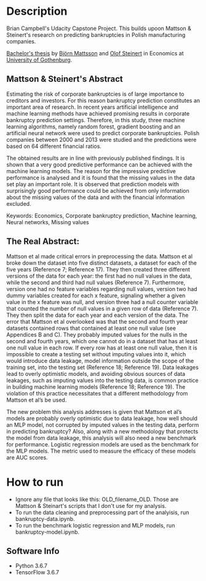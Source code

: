 # Description
Brian Campbell's Udacity Capstone Project. This builds upoon Mattson & Steinert's research on predicting bankruptcies in Polish manufacturing companies.

[Bachelor's thesis](https://gupea.ub.gu.se/handle/2077/54283) by [Björn Mattsson](https://www.linkedin.com/in/björn-mattsson-02357b70) and 
[Olof Steinert](https://www.linkedin.com/in/olof-steinert/) in Economics at 
[University of Gothenburg](http://handels.gu.se/).

## Mattson & Steinert's Abstract
Estimating the risk of corporate bankruptcies is of large importance to creditors and investors. For this reason bankruptcy prediction constitutes an important area of research. In recent years artificial intelligence and machine learning methods have achieved promising results in corporate bankruptcy prediction settings. Therefore, in this study, three machine learning algorithms, namely random forest, gradient boosting and an artificial neural network were used to predict corporate bankruptcies. Polish companies between 2000 and 2013 were studied and the predictions were based on 64 different financial ratios.

The obtained results are in line with previously published findings. It is shown that a very good predictive performance can be achieved with the machine learning models. The reason for the impressive predictive performance is analysed and it is found that the missing values in the data set play an important role. It is observed that prediction models with surprisingly good performance could be achieved from only information about the missing values of the data and with the financial information excluded.

Keywords: Economics, Corporate bankruptcy prediction, Machine learning, Neural networks, Missing values

## The Real Abstract:
Mattson et al made critical errors in preprocessing the data. Mattson et al broke down the dataset into five distinct datasets, a dataset for each of the five years (Reference 7; Reference 17). They then created three different versions of the data for each year: the first had no null values in the data, while the second and third had null values (Reference 7). Furthermore, version one had no feature variables regarding null values, version two had dummy variables created for each x feature, signaling whether a given value in the x feature was null, and version three had a null counter variable that counted the number of null values in a given row of data (Reference 7). They then split the data for each year and each version of the data. The error that Mattson et al overlooked was that the second and fourth year datasets contained rows that contained at least one null value (see Appendices B and C). They probably imputed values for the nulls in the second and fourth years, which one cannot do in a dataset that has at least one null value in each row. If every row has at least one null value, then it is impossible to create a testing set without imputing values into it, which would introduce data leakage, model information outside the scope of the training set, into the testing set (Reference 18; Reference 19). Data leakages lead to overly optimistic models, and avoiding obvious sources of data leakages, such as imputing values into the testing data, is common practice in building machine learning models (Reference 18; Reference 19). The violation of this practice necessitates that a different methodology from Mattson et al’s be used.

The new problem this analysis addresses is given that Mattson et al’s models are probably overly optimistic due to data leakage, how well should an MLP model, not corrupted by imputed values in the testing data, perform in predicting bankruptcy? Also, along with a new methodology that protects the model from data leakage, this analysis will also need a new benchmark for performance. Logistic regression models are used as the benchmark for the MLP models. The metric used to measure the efficacy of these models are AUC scores.


# How to run

* Ignore any file that looks like this: OLD_filename_OLD. Those are Mattson & Steinart's scripts that I don't use for my analysis.
* To run the data cleaning and preprocessing part of the analyisis, run bankruptcy-data.ipynb.
* To run the benchmark logistic regression and MLP models, run bankruptcy-model.ipynb.

## Software Info

* Python 3.6.7
* TensorFlow 3.6.7
